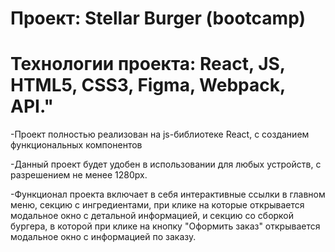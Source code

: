 # Проект: Stellar Burger (bootcamp)
# Технологии проекта: React, JS, HTML5, CSS3, Figma, Webpack, API."

-Проект полностью реализован на js-библиотеке React, с созданием функциональных компонентов 

-Данный проект будет удобен в использовании для любых устройств, с разрешением не менее 1280px.

-Функционал проекта включает в себя интерактивные ссылки в главном меню, секцию с ингредиентами, при клике на которые 
открывается модальное окно с детальной информацией, и секцию со сборкой бургера, в которой при клике на кнопку "Оформить заказ"
открывается модальное окно с информацией по заказу. 
